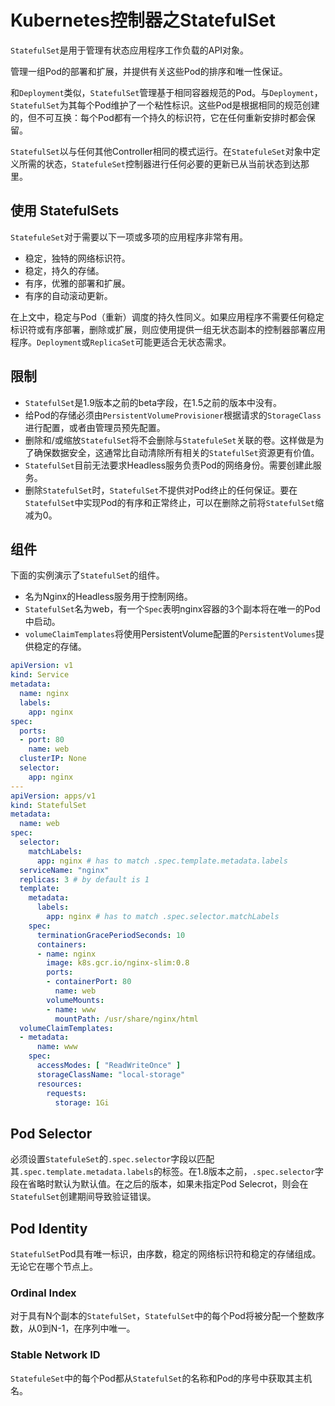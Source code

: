 # Kubernetes控制器之StatefulSet

`StatefulSet`是用于管理有状态应用程序工作负载的API对象。

管理一组Pod的部署和扩展，并提供有关这些Pod的排序和唯一性保证。

和`Deployment`类似，`StatefulSet`管理基于相同容器规范的Pod。与`Deployment`，`StatefulSet`为其每个Pod维护了一个粘性标识。这些Pod是根据相同的规范创建的，但不可互换：每个Pod都有一个持久的标识符，它在任何重新安排时都会保留。

`StatefulSet`以与任何其他Controller相同的模式运行。在`StatefuleSet`对象中定义所需的状态，`StatefuleSet`控制器进行任何必要的更新已从当前状态到达那里。

## 使用 StatefulSets

`StatefuleSet`对于需要以下一项或多项的应用程序非常有用。

- 稳定，独特的网络标识符。
- 稳定，持久的存储。
- 有序，优雅的部署和扩展。
- 有序的自动滚动更新。

在上文中，稳定与Pod（重新）调度的持久性同义。如果应用程序不需要任何稳定标识符或有序部署，删除或扩展，则应使用提供一组无状态副本的控制器部署应用程序。`Deployment`或`ReplicaSet`可能更适合无状态需求。

## 限制

- `StatefulSet`是1.9版本之前的beta字段，在1.5之前的版本中没有。
- 给Pod的存储必须由`PersistentVolumeProvisioner`根据请求的`StorageClass`进行配置，或者由管理员预先配置。
- 删除和/或缩放`StatefulSet`将不会删除与`StatefuleSet`关联的卷。这样做是为了确保数据安全，这通常比自动清除所有相关的`StatefulSet`资源更有价值。
- `StatefulSet`目前无法要求Headless服务负责Pod的网络身份。需要创建此服务。
- 删除`StatefulSet`时，`StatefulSet`不提供对Pod终止的任何保证。要在`StatefulSet`中实现Pod的有序和正常终止，可以在删除之前将`StatefulSet`缩减为0。

## 组件

下面的实例演示了`StatefulSet`的组件。

- 名为Nginx的Headless服务用于控制网络。
- `StatefulSet`名为web，有一个`Spec`表明nginx容器的3个副本将在唯一的Pod中启动。
- `volumeClaimTemplates`将使用PersistentVolume配置的`PersistentVolumes`提供稳定的存储。

```yaml
apiVersion: v1
kind: Service
metadata:
  name: nginx
  labels:
    app: nginx
spec:
  ports:
  - port: 80
    name: web
  clusterIP: None
  selector:
    app: nginx
---
apiVersion: apps/v1
kind: StatefulSet
metadata:
  name: web
spec:
  selector:
    matchLabels:
      app: nginx # has to match .spec.template.metadata.labels
  serviceName: "nginx"
  replicas: 3 # by default is 1
  template:
    metadata:
      labels:
        app: nginx # has to match .spec.selector.matchLabels
    spec:
      terminationGracePeriodSeconds: 10
      containers:
      - name: nginx
        image: k8s.gcr.io/nginx-slim:0.8
        ports:
        - containerPort: 80
          name: web
        volumeMounts:
        - name: www
          mountPath: /usr/share/nginx/html
  volumeClaimTemplates:
  - metadata:
      name: www
    spec:
      accessModes: [ "ReadWriteOnce" ]
      storageClassName: "local-storage"
      resources:
        requests:
          storage: 1Gi
```

## Pod Selector

必须设置`StatefuleSet`的`.spec.selector`字段以匹配其`.spec.template.metadata.labels`的标签。在1.8版本之前，`.spec.selector`字段在省略时默认为默认值。在之后的版本，如果未指定Pod Selecrot，则会在`StatefulSet`创建期间导致验证错误。

## Pod Identity

`StatefulSet`Pod具有唯一标识，由序数，稳定的网络标识符和稳定的存储组成。无论它在哪个节点上。

### Ordinal Index

对于具有N个副本的`StatefulSet`，`StatefulSet`中的每个Pod将被分配一个整数序数，从0到N-1，在序列中唯一。

### Stable Network ID

`StatefuleSet`中的每个Pod都从`StatefulSet`的名称和Pod的序号中获取其主机名。 